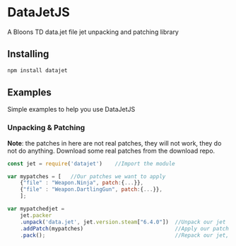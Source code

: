 # DataJetJS

A Bloons TD data.jet file jet unpacking and patching library

## Installing

```sh
npm install datajet
```

## Examples

Simple examples to help you use DataJetJS

### Unpacking & Patching

**Note**: the patches in here are not real patches, they will not work, they do not do anything. Download some real patches from the download repo.

```js
const jet = require('datajet')    //Import the module

var mypatches = [   //Our patches we want to apply
    {"file" : "Weapon.Ninja", patch:{...}},
    {"file" : "Weapon.DartlingGun", patch:{...}},
    ];

var mypatchedjet =
    jet.packer
    .unpack('data.jet', jet.version.steam["6.4.0"])  //Unpack our jet
    .addPatch(mypatches)                             //Apply our patch
    .pack();                                         //Repack our jet, overwriting our other jet

```
